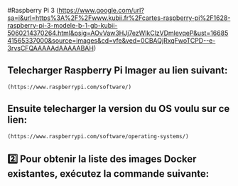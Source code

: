 #Raspberry Pi 3 
(https://www.google.com/url?sa=i&url=https%3A%2F%2Fwww.kubii.fr%2Fcartes-raspberry-pi%2F1628-raspberry-pi-3-modele-b-1-gb-kubii-5060214370264.html&psig=AOvVaw3HJj7ezWlkClzVDmlevqeP&ust=1668541565337000&source=images&cd=vfe&ved=0CBAQjRxqFwoTCPD--e-3rvsCFQAAAAAdAAAAABAH)

## Telecharger Raspberry Pi Imager au lien suivant:
```
(https://www.raspberrypi.com/software/)
```

## Ensuite telecharger la version du OS voulu sur ce lien:

```
(https://www.raspberrypi.com/software/operating-systems/)
```
## :two: Pour obtenir la liste des images Docker existantes, exécutez la commande suivante:

